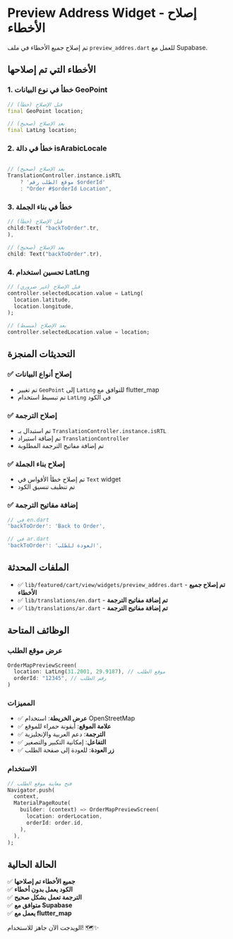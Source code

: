 # Preview Address Widget - إصلاح الأخطاء

تم إصلاح جميع الأخطاء في ملف `preview_addres.dart` للعمل مع Supabase.

## الأخطاء التي تم إصلاحها

### 1. **خطأ في نوع البيانات GeoPoint**
```dart
// قبل الإصلاح (خطأ)
final GeoPoint location;

// بعد الإصلاح (صحيح)
final LatLng location;
```

### 2. **خطأ في دالة isArabicLocale**
```dart

// بعد الإصلاح (صحيح)
TranslationController.instance.isRTL
    ? 'موقع الطلب رقم $orderId'
    : "Order #$orderId Location",
```

### 3. **خطأ في بناء الجملة**
```dart
// قبل الإصلاح (خطأ)
child:Text( "backToOrder".tr,
),

// بعد الإصلاح (صحيح)
child: Text("backToOrder".tr),
```

### 4. **تحسين استخدام LatLng**
```dart
// قبل الإصلاح (غير ضروري)
controller.selectedLocation.value = LatLng(
  location.latitude,
  location.longitude,
);

// بعد الإصلاح (مبسط)
controller.selectedLocation.value = location;
```

## التحديثات المنجزة

### ✅ **إصلاح أنواع البيانات**
- تم تغيير `GeoPoint` إلى `LatLng` للتوافق مع flutter_map
- تم تبسيط استخدام `LatLng` في الكود

### ✅ **إصلاح الترجمة**
- تم استبدال  بـ `TranslationController.instance.isRTL`
- تم إضافة استيراد `TranslationController`
- تم إضافة مفاتيح الترجمة المطلوبة

### ✅ **إصلاح بناء الجملة**
- تم إصلاح خطأ الأقواس في `Text` widget
- تم تنظيف تنسيق الكود

### ✅ **إضافة مفاتيح الترجمة**
```dart
// في en.dart
'backToOrder': 'Back to Order',

// في ar.dart
'backToOrder': 'العودة للطلب',
```

## الملفات المحدثة

- ✅ `lib/featured/cart/view/widgets/preview_addres.dart` - **تم إصلاح جميع الأخطاء**
- ✅ `lib/translations/en.dart` - **تم إضافة مفاتيح الترجمة**
- ✅ `lib/translations/ar.dart` - **تم إضافة مفاتيح الترجمة**

## الوظائف المتاحة

### **عرض موقع الطلب**
```dart
OrderMapPreviewScreen(
  location: LatLng(31.2001, 29.9187), // موقع الطلب
  orderId: "12345", // رقم الطلب
)
```

### **المميزات**
- ✅ **عرض الخريطة**: استخدام OpenStreetMap
- ✅ **علامة الموقع**: أيقونة حمراء للموقع
- ✅ **الترجمة**: دعم العربية والإنجليزية
- ✅ **التفاعل**: إمكانية التكبير والتصغير
- ✅ **زر العودة**: للعودة إلى صفحة الطلب

### **الاستخدام**
```dart
// فتح معاينة موقع الطلب
Navigator.push(
  context,
  MaterialPageRoute(
    builder: (context) => OrderMapPreviewScreen(
      location: orderLocation,
      orderId: order.id,
    ),
  ),
);
```

## الحالة الحالية

✅ **جميع الأخطاء تم إصلاحها**  
✅ **الكود يعمل بدون أخطاء**  
✅ **الترجمة تعمل بشكل صحيح**  
✅ **متوافق مع Supabase**  
✅ **يعمل مع flutter_map**  

الويدجت الآن جاهز للاستخدام! 🗺️✨


















